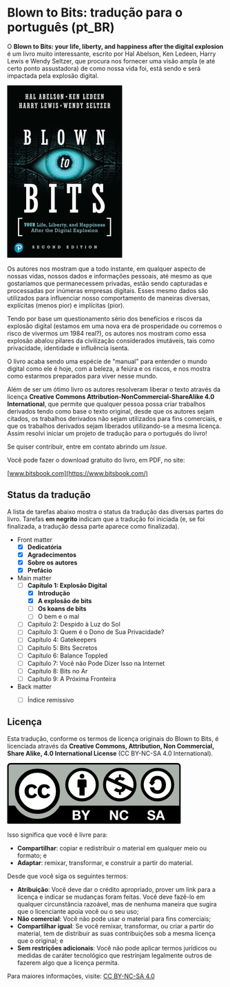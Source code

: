 # Blown to Bits: tradução para o português (pt_BR)

O **Blown to Bits: your life, liberty, and happiness after the digital
explosion** é um livro muito interessante, escrito por Hal Abelson, 
Ken Ledeen, Harry Lewis e Wendy Seltzer, que procura nos fornecer uma
visão ampla (e até certo ponto assustadora) de como nossa vida foi, está
sendo e será impactada pela explosão digital.

![Foto da cada do livro](https://raw.githubusercontent.com/computacaoraiz/blown-to-bits-pt_BR/master/imagens/btb2e_thumb.jpg)

Os autores nos mostram que a todo instante, em qualquer aspecto de nossas
vidas, nossos dados e informações pessoais, até mesmo as que gostaríamos
que permanecessem privadas, estão sendo capturadas e processadas por
inúmeras empresas digitais. Esses mesmo dados são utilizados para
influenciar nosso comportamento de maneiras diversas, explícitas (menos
pior) e implícitas (pior).

Tendo por base um questionamento sério dos benefícios e riscos da
explosão digital (estamos em uma nova era de prosperidade ou corremos
o risco de vivermos um 1984 real?), os autores nos mostram como essa
explosão abalou pilares da civilização considerados imutáveis, tais
como privacidade, identidade e influência isenta.

O livro acaba sendo uma espécie de "manual" para entender o mundo
digital como ele é hoje, com a beleza, a feiúra e os riscos, e nos
mostra como estarmos preparados para viver nesse mundo.

Além de ser um ótimo livro os autores resolveram liberar o texto
através da licença **Creative Commons Attribution-NonCommercial-ShareAlike
4.0 International**, que permite que qualquer pessoa possa criar
trabalhos derivados tendo como base o texto original, desde que
os autores sejam citados, os trabalhos derivados não sejam utilizados para
fins comerciais, e que os trabalhos derivados sejam liberados utilizando-se
a mesma licença. Assim resolvi iniciar um projeto de tradução para o
português do livro!

Se quiser contribuir, entre em contato abrindo um *Issue*.

Você pode fazer o download gratuito do livro, em PDF, no site:

[www.bitsbook.com](https://www.bitsbook.com/)

## Status da tradução
A lista de tarefas abaixo mostra o status da tradução das diversas partes do
livro. Tarefas **em negrito** indicam que a tradução foi iniciada (e, se foi
finalizada, a tradução dessa parte aparece como finalizada).

- Front matter
  - [x] **Dedicatória**
  - [x] **Agradecimentos**
  - [x] **Sobre os autores**
  - [x] **Prefácio**
- Main matter
  - [ ] **Capítulo 1: Explosão Digital**
    - [x] **Introdução**
    - [x] **A explosão de bits**
    - [ ] **Os koans de bits**
    - [ ] O bem e o mal
  - [ ] Capítulo 2: Despido à Luz do Sol
  - [ ] Capítulo 3: Quem é o Dono de Sua Privacidade?
  - [ ] Capítulo 4: Gatekeepers
  - [ ] Capítulo 5: Bits Secretos
  - [ ] Capítulo 6: Balance Toppled
  - [ ] Capítulo 7: Você não Pode Dizer Isso na Internet
  - [ ] Capítulo 8: Bits no Ar
  - [ ] Capítulo 9: A Próxima Fronteira
- Back matter
  - [ ] Índice remissivo


## Licença
Esta tradução, conforme os termos de licença originais do Blown to Bits, é
licenciada através da **Creative Commons, Attribution, Non Commercial, Share
Alike, 4.0 International License** (CC BY-NC-SA 4.0 International).

![CC BY-NC-SA 4.0](https://raw.githubusercontent.com/computacaoraiz/blown-to-bits-pt_BR/master/imagens/cc-by-nc-sa.png)

Isso significa que você é livre para:

* **Compartilhar**: copiar e redistribuir o material em qualquer meio ou
  formato; e
* **Adaptar**: remixar, transformar, e construir a partir do material.

Desde que você siga os seguintes termos:

* **Atribuição**: Você deve dar o crédito apropriado, prover um link para a
  licença e indicar se mudanças foram feitas. Você deve fazê-lo em qualquer
  circunstância razoável, mas de nenhuma maneira que sugira que o licenciante
  apoia você ou o seu uso;
* **Não comercial**: Você não pode usar o material para fins comerciais;
* **Compartilhar igual**: Se você remixar, transformar, ou criar a partir do
  material, tem de distribuir as suas contribuições sob a mesma licença que o
  original; e
* **Sem restrições adicionais**: Você não pode aplicar termos jurídicos ou
  medidas de caráter tecnológico que restrinjam legalmente outros de fazerem
  algo que a licença permita.

Para maiores informações, visite:
[CC BY-NC-SA 4.0](https://creativecommons.org/licenses/by-nc-sa/4.0/)
